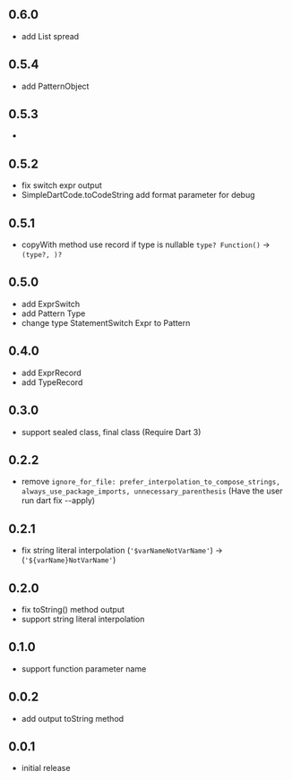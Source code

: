 ## 0.6.0

- add List spread

## 0.5.4

- add PatternObject

## 0.5.3

-

## 0.5.2

- fix switch expr output
- SimpleDartCode.toCodeString add format parameter for debug

## 0.5.1

- copyWith method use record if type is nullable `type? Function()` →
  `(type?, )?`

## 0.5.0

- add ExprSwitch
- add Pattern Type
- change type StatementSwitch Expr to Pattern

## 0.4.0

- add ExprRecord
- add TypeRecord

## 0.3.0

- support sealed class, final class (Require Dart 3)

## 0.2.2

- remove
  `ignore_for_file: prefer_interpolation_to_compose_strings, always_use_package_imports, unnecessary_parenthesis`
  (Have the user run dart fix --apply)

## 0.2.1

- fix string literal interpolation (`'$varNameNotVarName'`) →
  (`'${varName}NotVarName'`)

## 0.2.0

- fix toString() method output
- support string literal interpolation

## 0.1.0

- support function parameter name

## 0.0.2

- add output toString method

## 0.0.1

- initial release
